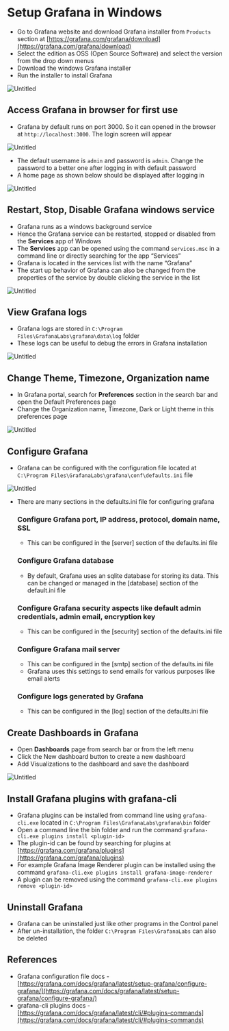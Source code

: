 # Setup Grafana in Windows

-   Go to Grafana website and download Grafana installer from `Products` section at [https://grafana.com/grafana/download](https://grafana.com/grafana/download)
-   Select the edition as OSS (Open Source Software) and select the version from the drop down menus
-   Download the windows Grafana installer
-   Run the installer to install Grafana

![Untitled](https://github.com/nagasudhirpulla/taming_python/blob/master/blog/skills/assets/img/Grafana%20install%20wizard%20snap.png?raw=true)

## Access Grafana in browser for first use

-   Grafana by default runs on port 3000. So it can opened in the browser at `http://localhost:3000`. The login screen will appear

![Untitled](https://github.com/nagasudhirpulla/taming_python/blob/master/blog/skills/assets/img/Grafana%20login%20page.png?raw=true)

-   The default username is `admin` and password is `admin`. Change the password to a better one after logging in with default password
-   A home page as shown below should be displayed after logging in

![Untitled](https://github.com/nagasudhirpulla/taming_python/blob/master/blog/skills/assets/img/Grafana%20home%20page.png?raw=true)

## Restart, Stop, Disable Grafana windows service

-   Grafana runs as a windows background service
-   Hence the Grafana service can be restarted, stopped or disabled from the **Services** app of Windows
-   The **Services** app can be opened using the command `services.msc` in a command line or directly searching for the app “Services”
-   Grafana is located in the services list with the name “Grafana”
-   The start up behavior of Grafana can also be changed from the properties of the service by double clicking the service in the list

![Untitled](https://github.com/nagasudhirpulla/taming_python/blob/master/blog/skills/assets/img/Grafana%20windows%20service.png?raw=true)

## View Grafana logs

-   Grafana logs are stored in `C:\Program Files\GrafanaLabs\grafana\data\log` folder
-   These logs can be useful to debug the errors in Grafana installation

![Untitled](https://github.com/nagasudhirpulla/taming_python/blob/master/blog/skills/assets/img/Grafana%20log%20file.png?raw=true)

## Change Theme, Timezone, Organization name

-   In Grafana portal, search for **Preferences** section in the search bar and open the Default Preferences page
-   Change the Organization name, Timezone, Dark or Light theme in this preferences page

![Untitled](https://github.com/nagasudhirpulla/taming_python/blob/master/blog/skills/assets/img/Grafana%20preferences%20page.png?raw=true)

## Configure Grafana

-   Grafana can be configured with the configuration file located at `C:\Program Files\GrafanaLabs\grafana\conf\defaults.ini` file

![Untitled](https://github.com/nagasudhirpulla/taming_python/blob/master/blog/skills/assets/img/Grafana%20configuration%20file.png?raw=true)

-   There are many sections in the defaults.ini file for configuring grafana
    
    ### Configure Grafana port, IP address, protocol, domain name, SSL
    
    -   This can be configured in the [server] section of the defaults.ini file
    
    ### Configure Grafana database
    
    -   By default, Grafana uses an sqlite database for storing its data. This can be changed or managed in the [database] section of the default.ini file
    
    ### Configure Grafana security aspects like default admin credentials, admin email, encryption key
    
    -   This can be configured in the [security] section of the defaults.ini file
    
    ### Configure Grafana mail server
    
    -   This can be configured in the [smtp] section of the defaults.ini file
    -   Grafana uses this settings to send emails for various purposes like email alerts
    
    ### Configure logs generated by Grafana
    
    -   This can be configured in the [log] section of the defaults.ini file

## Create Dashboards in Grafana

-   Open **Dashboards** page from search bar or from the left menu
-   Click the New dashboard button to create a new dashboard
-   Add Visualizations to the dashboard and save the dashboard

![Untitled](https://github.com/nagasudhirpulla/taming_python/blob/master/blog/skills/assets/img/Grafana%20dashboards%20page.png?raw=true)

## Install Grafana plugins with grafana-cli

-   Grafana plugins can be installed from command line using `grafana-cli.exe` located in `C:\Program Files\GrafanaLabs\grafana\bin` folder
-   Open a command line the bin folder and run the command `grafana-cli.exe plugins install <plugin-id>`
-   The plugin-id can be found by searching for plugins at [https://grafana.com/grafana/plugins](https://grafana.com/grafana/plugins)
-   For example Grafana Image Renderer plugin can be installed using the command `grafana-cli.exe plugins install grafana-image-renderer`
-   A plugin can be removed using the command `grafana-cli.exe plugins remove <plugin-id>`

## Uninstall Grafana

-   Grafana can be uninstalled just like other programs in the Control panel
-   After un-installation, the folder `C:\Program Files\GrafanaLabs` can also be deleted

## References

-   Grafana configuration file docs - [https://grafana.com/docs/grafana/latest/setup-grafana/configure-grafana/](https://grafana.com/docs/grafana/latest/setup-grafana/configure-grafana/)
-   grafana-cli plugins docs - [https://grafana.com/docs/grafana/latest/cli/#plugins-commands](https://grafana.com/docs/grafana/latest/cli/#plugins-commands)

<!--stackedit_data:
eyJoaXN0b3J5IjpbMjEzODc2ODM1Myw0MjM0NzgzMzldfQ==
-->